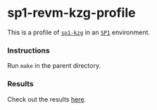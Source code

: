 # sp1-revm-kzg-profile
This is a profile of [`sp1-kzg`](https://github.com/0xWOLAND/sp1-kzg) in an [`SP1`](https://github.com/succinctlabs/sp1) environment. 

### Instructions
Run `make` in the parent directory.

### Results
Check out the results [here](https://github.com/0xWOLAND/sp1-kzg/blob/master/README.md).